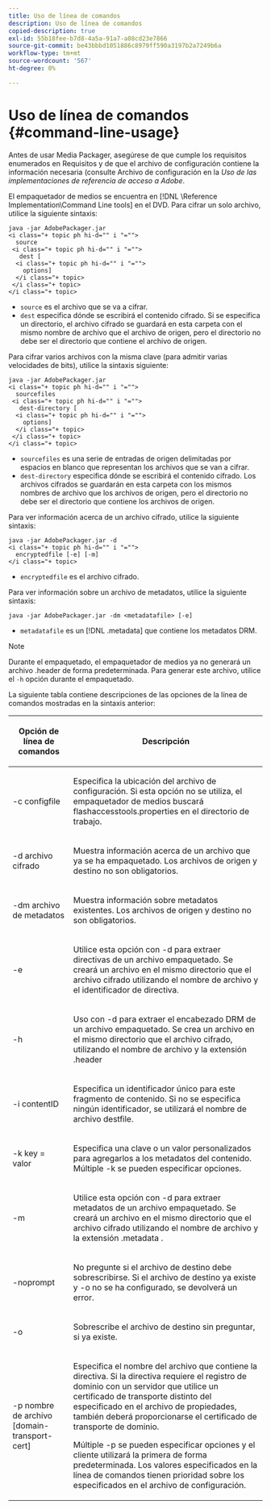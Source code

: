 ```yaml
---
title: Uso de línea de comandos
description: Uso de línea de comandos
copied-description: true
exl-id: 55b18fee-b7d8-4a5a-91a7-a08cd23e7866
source-git-commit: be43bbbd1051886c8979ff590a3197b2a7249b6a
workflow-type: tm+mt
source-wordcount: '567'
ht-degree: 0%

---
```


# Uso de línea de comandos {#command-line-usage}

Antes de usar Media Packager, asegúrese de que cumple los requisitos enumerados en Requisitos y de que el archivo de configuración contiene la información necesaria (consulte Archivo de configuración en la *Uso de las implementaciones de referencia de acceso a Adobe*.

El empaquetador de medios se encuentra en [!DNL \Reference Implementation\Command Line tools] en el DVD. Para cifrar un solo archivo, utilice la siguiente sintaxis:

```
java -jar AdobePackager.jar  
<i class="+ topic ph hi-d="" i "="">
  source  
 <i class="+ topic ph hi-d="" i "="">
   dest [ 
  <i class="+ topic ph hi-d="" i "="">
    options] 
  </i class="+ topic> 
 </i class="+ topic> 
</i class="+ topic>
```

* `source` es el archivo que se va a cifrar.
* `dest` especifica dónde se escribirá el contenido cifrado. Si se especifica un directorio, el archivo cifrado se guardará en esta carpeta con el mismo nombre de archivo que el archivo de origen, pero el directorio no debe ser el directorio que contiene el archivo de origen.

Para cifrar varios archivos con la misma clave (para admitir varias velocidades de bits), utilice la sintaxis siguiente:

```
java -jar AdobePackager.jar  
<i class="+ topic ph hi-d="" i "="">
  sourcefiles  
 <i class="+ topic ph hi-d="" i "="">
   dest-directory [ 
  <i class="+ topic ph hi-d="" i "="">
    options] 
  </i class="+ topic> 
 </i class="+ topic> 
</i class="+ topic>
```

* `sourcefiles` es una serie de entradas de origen delimitadas por espacios en blanco que representan los archivos que se van a cifrar.
* `dest-directory` especifica dónde se escribirá el contenido cifrado. Los archivos cifrados se guardarán en esta carpeta con los mismos nombres de archivo que los archivos de origen, pero el directorio no debe ser el directorio que contiene los archivos de origen.

Para ver información acerca de un archivo cifrado, utilice la siguiente sintaxis:

```
java -jar AdobePackager.jar -d  
<i class="+ topic ph hi-d="" i "="">
  encryptedfile [-e] [-m] 
</i class="+ topic>
```

* `encryptedfile` es el archivo cifrado.

Para ver información sobre un archivo de metadatos, utilice la siguiente sintaxis:

```
java -jar AdobePackager.jar -dm <metadatafile> [-e]
```

* `metadatafile` es un [!DNL .metadata] que contiene los metadatos DRM.

>[!NOTE]
>
>Durante el empaquetado, el empaquetador de medios ya no generará un archivo .header de forma predeterminada. Para generar este archivo, utilice el `-h` opción durante el empaquetado.

La siguiente tabla contiene descripciones de las opciones de la línea de comandos mostradas en la sintaxis anterior:

<table frame="all" colsep="1" rowsep="1" class="+ topic/table adobe-d/table " id="table_wgz_spy_n4"> 
 <thead class="- topic/thead "> 
  <tr rowsep="1" class="- topic/row "> 
   <th colname="1" class="- topic/entry entry"> <p class="- topic/p ">Opción de línea de comandos </p> </th> 
   <th colname="2" class="- topic/entry entry"> <p class="- topic/p ">Descripción </p> </th> 
  </tr> 
 </thead>
 <tbody class="- topic/tbody "> 
  <tr rowsep="1" class="- topic/row "> 
   <td colname="1" class="- topic/entry "> <p class="- topic/p ">-c <span class="+ topic/ph pr-d/codeph codeph"> configfile </span> </p> </td> 
   <td colname="2" class="- topic/entry "> <p class="- topic/p ">Especifica la ubicación del archivo de configuración. Si esta opción no se utiliza, el empaquetador de medios buscará <span class="filepath"> flashaccesstools.properties </span> en el directorio de trabajo. </p> </td> 
  </tr> 
  <tr rowsep="1" class="- topic/row "> 
   <td colname="1" class="- topic/entry "> <p class="- topic/p ">-d <span class="+ topic/ph pr-d/codeph codeph"> archivo cifrado </span> </p> </td> 
   <td colname="2" class="- topic/entry "> <p class="- topic/p ">Muestra información acerca de un archivo que ya se ha empaquetado. Los archivos de origen y destino no son obligatorios. </p> </td> 
  </tr> 
  <tr rowsep="1" class="- topic/row "> 
   <td colname="1" class="- topic/entry "> <p class="- topic/p ">-dm <span class="+ topic/ph pr-d/codeph codeph"> archivo de metadatos </span> </p> </td> 
   <td colname="2" class="- topic/entry "> <p class="- topic/p ">Muestra información sobre metadatos existentes. Los archivos de origen y destino no son obligatorios. </p> </td> 
  </tr> 
  <tr rowsep="1" class="- topic/row "> 
   <td colname="1" class="- topic/entry "> <p class="- topic/p ">-e </p> </td> 
   <td colname="2" class="- topic/entry "> <p class="- topic/p ">Utilice esta opción con <span class="codeph"> -d </span> para extraer directivas de un archivo empaquetado. Se creará un archivo en el mismo directorio que el archivo cifrado utilizando el nombre de archivo y el identificador de directiva. </p> </td> 
  </tr> 
  <tr rowsep="1" class="- topic/row "> 
   <td colname="1" class="- topic/entry "> <p class="- topic/p ">-h </p> </td> 
   <td colname="2" class="- topic/entry "> <p class="- topic/p ">Uso con <span class="codeph"> -d </span> para extraer el encabezado DRM de un archivo empaquetado. Se crea un archivo en el mismo directorio que el archivo cifrado, utilizando el nombre de archivo y la extensión <span class="filepath"> .header </span> </p> </td> 
  </tr> 
  <tr rowsep="1" class="- topic/row "> 
   <td colname="1" class="- topic/entry "> <p class="- topic/p ">-i <span class="+ topic/ph pr-d/codeph codeph"> contentID </span> </p> </td> 
   <td colname="2" class="- topic/entry "> <p class="- topic/p ">Especifica un identificador único para este fragmento de contenido. Si no se especifica ningún identificador, se utilizará el nombre de archivo destfile. </p> </td> 
  </tr> 
  <tr rowsep="1" class="- topic/row "> 
   <td colname="1" class="- topic/entry "> <p class="- topic/p ">-k <span class="+ topic/ph pr-d/codeph codeph"> key </span>= <span class="+ topic/ph pr-d/codeph codeph"> valor </span> </p> </td> 
   <td colname="2" class="- topic/entry "> <p class="- topic/p ">Especifica una clave o un valor personalizados para agregarlos a los metadatos del contenido. Múltiple <span class="codeph"> -k </span> se pueden especificar opciones. </p> </td> 
  </tr> 
  <tr rowsep="1" class="- topic/row "> 
   <td colname="1" class="- topic/entry "> <p class="- topic/p ">-m </p> </td> 
   <td colname="2" class="- topic/entry "> <p class="- topic/p ">Utilice esta opción con <span class="codeph"> -d </span> para extraer metadatos de un archivo empaquetado. Se creará un archivo en el mismo directorio que el archivo cifrado utilizando el nombre de archivo y la extensión <span class="codeph"> .metadata </span>. </p> </td> 
  </tr> 
  <tr rowsep="1" class="- topic/row "> 
   <td colname="1" class="- topic/entry "> <p class="- topic/p ">-noprompt </p> </td> 
   <td colname="2" class="- topic/entry "> <p class="- topic/p ">No pregunte si el archivo de destino debe sobrescribirse. Si el archivo de destino ya existe y <span class="codeph"> -o </span> no se ha configurado, se devolverá un error. </p> </td> 
  </tr> 
  <tr rowsep="1" class="- topic/row "> 
   <td colname="1" class="- topic/entry "> <p class="- topic/p ">-o </p> </td> 
   <td colname="2" class="- topic/entry "> <p class="- topic/p ">Sobrescribe el archivo de destino sin preguntar, si ya existe. </p> </td> 
  </tr> 
  <tr rowsep="0" class="- topic/row "> 
   <td colname="1" class="- topic/entry "> <p class="- topic/p ">-p <span class="+ topic/ph pr-d/codeph codeph"> nombre de archivo [domain-transport-cert] </span> </p> </td> 
   <td colname="2" class="- topic/entry "> <p class="- topic/p ">Especifica el nombre del archivo que contiene la directiva. Si la directiva requiere el registro de dominio con un servidor que utilice un certificado de transporte distinto del especificado en el archivo de propiedades, también deberá proporcionarse el certificado de transporte de dominio. </p> <p class="- topic/p ">Múltiple <span class="codeph"> -p </span> se pueden especificar opciones y el cliente utilizará la primera de forma predeterminada. Los valores especificados en la línea de comandos tienen prioridad sobre los especificados en el archivo de configuración. </p> </td> 
  </tr> 
 </tbody> 
</table>
